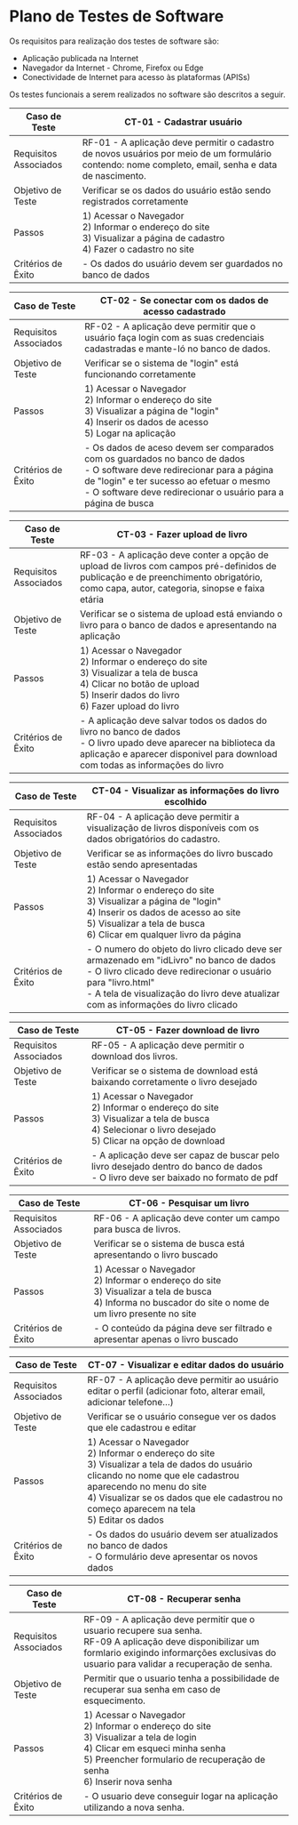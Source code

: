 # Plano de Testes de Software

Os requisitos para realização dos testes de software são:
- Aplicação publicada na Internet
- Navegador da Internet - Chrome, Firefox ou Edge
- Conectividade de Internet para acesso às plataformas (APISs)


Os testes funcionais a serem realizados no software são descritos a seguir.
  
|Caso de Teste | CT-01 - Cadastrar usuário                 |
|--|-------------------------------------------------------|
|Requisitos Associados |RF-01 - A aplicação deve permitir o cadastro de novos usuários por meio de um formulário contendo: nome completo, email, senha e data de nascimento.  <br> |
|Objetivo de Teste| Verificar se os dados do usuário estão sendo registrados corretamente |
|Passos| 1) Acessar o Navegador <br> 2) Informar o endereço do site <br> 3) Visualizar a página de cadastro <br> 4) Fazer o cadastro no site|
|Critérios de Êxito| - Os dados do usuário devem ser guardados no banco de dados|


|Caso de Teste | CT-02 - Se conectar com os dados de acesso cadastrado|
|--|-------------------------------------------------------|
|Requisitos Associados |RF-02 - A aplicação deve permitir que o usuário faça login com as suas credenciais cadastradas e mante-ló no banco de dados. |
|Objetivo de Teste| Verificar se o sistema de "login" está funcionando corretamente |
|Passos| 1) Acessar o Navegador <br> 2) Informar o endereço do site <br> 3) Visualizar a página de "login" <br> 4) Inserir os dados de acesso <br> 5) Logar na aplicação |
|Critérios de Êxito| - Os dados de aceso devem ser comparados com os guardados no banco de dados <br> - O software deve redirecionar para a página de "login" e ter sucesso ao efetuar o mesmo <br> - O software deve redirecionar o usuário para a página de busca|


|Caso de Teste | CT-03 - Fazer upload de livro|
|--|-------------------------------------------------------|
|Requisitos Associados |RF-03 - A aplicação deve conter a opção de upload de livros com campos pré-definidos de publicação e de preenchimento obrigatório, como capa, autor, categoria, sinopse e faixa etária |
|Objetivo de Teste| Verificar se o sistema de upload está enviando o livro para o banco de dados e apresentando na aplicação |
|Passos| 1) Acessar o Navegador <br> 2) Informar o endereço do site <br> 3) Visualizar a tela de busca <br> 4) Clicar no botão de upload <br> 5) Inserir dados do livro <br> 6) Fazer upload do livro |
|Critérios de Êxito| - A aplicação deve salvar todos os dados do livro no banco de dados <br> - O livro upado deve aparecer na biblioteca da aplicação e aparecer disponivel para download com todas as informações do livro


|Caso de Teste | CT-04 - Visualizar as informações do livro escolhido|
|--|-------------------------------------------------------|
|Requisitos Associados | RF-04 - A aplicação deve permitir a visualização de livros disponíveis com os dados obrigatórios do cadastro. |
|Objetivo de Teste| Verificar se as informações do livro buscado estão sendo apresentadas |
|Passos| 1) Acessar o Navegador <br> 2) Informar o endereço do site <br> 3) Visualizar a página de "login" <br> 4) Inserir os dados de acesso ao site <br> 5) Visualizar a tela de busca <br> 6) Clicar em qualquer livro da página |
|Critérios de Êxito| - O numero do objeto do livro clicado deve ser armazenado em "idLivro" no banco de dados <br> - O livro clicado deve redirecionar o usuário para "livro.html" <br> - A tela de visualização do livro deve atualizar com as informações do livro clicado|


|Caso de Teste | CT-05 - Fazer download de livro|
|--|-------------------------------------------------------|
|Requisitos Associados |RF-05 - A aplicação deve permitir o download dos livros. |
|Objetivo de Teste| Verificar se o sistema de download está baixando corretamente o livro desejado |
|Passos| 1) Acessar o Navegador <br> 2) Informar o endereço do site <br> 3) Visualizar a tela de busca <br> 4) Selecionar o livro desejado <br> 5) Clicar na opção de download |
|Critérios de Êxito| - A aplicação deve ser capaz de buscar pelo livro desejado dentro do banco de dados <br> - O livro deve ser baixado no formato de pdf


|Caso de Teste | CT-06 - Pesquisar um livro|
|--|-------------------------------------------------------|
|Requisitos Associados |RF-06 - A aplicação deve conter um campo para busca de livros. |
|Objetivo de Teste| Verificar se o sistema de busca está apresentando o livro buscado |
|Passos| 1) Acessar o Navegador <br> 2) Informar o endereço do site <br> 3) Visualizar a tela de busca <br> 4) Informa no buscador do site o nome de um livro presente no site |
|Critérios de Êxito| - O conteúdo da página deve ser filtrado e apresentar apenas o livro buscado|


|Caso de Teste | CT-07 - Visualizar e editar dados do usuário|
|--|-------------------------------------------------------|
|Requisitos Associados |RF-07 -	A aplicação deve permitir ao usuário editar o perfil (adicionar foto, alterar email, adicionar telefone…) |
|Objetivo de Teste| Verificar se o usuário consegue ver os dados que ele cadastrou e editar |
|Passos| 1) Acessar o Navegador <br> 2) Informar o endereço do site <br> 3) Visualizar a tela de dados do usuário clicando no nome que ele cadastrou aparecendo no menu do site <br> 4) Visualizar se os dados que ele cadastrou no começo aparecem na tela <br> 5) Editar os dados |
|Critérios de Êxito| - Os dados do usuário devem ser atualizados no banco de dados <br> - O formulário deve apresentar os novos dados|


|Caso de Teste | CT-08 - Recuperar senha|
|--|-------------------------------------------------------|
|Requisitos Associados |RF-09 - A aplicação deve permitir que o usuario recupere sua senha. <br> RF-09 A aplicação deve disponibilizar um formlario exigindo informarções exclusivas do usuario para validar a recuperação de senha.|
|Objetivo de Teste| Permitir que o usuario tenha a possibilidade de recuperar sua senha em caso de esquecimento. <br>|
|Passos| 1) Acessar o Navegador <br> 2) Informar o endereço do site <br> 3) Visualizar a tela de login <br> 4) Clicar em esqueci minha senha <br> 5) Preencher formulario de recuperação de senha <br> 6) Inserir nova senha |
|Critérios de Êxito| - O usuario deve conseguir logar na aplicação utilizando a nova senha. <br>|